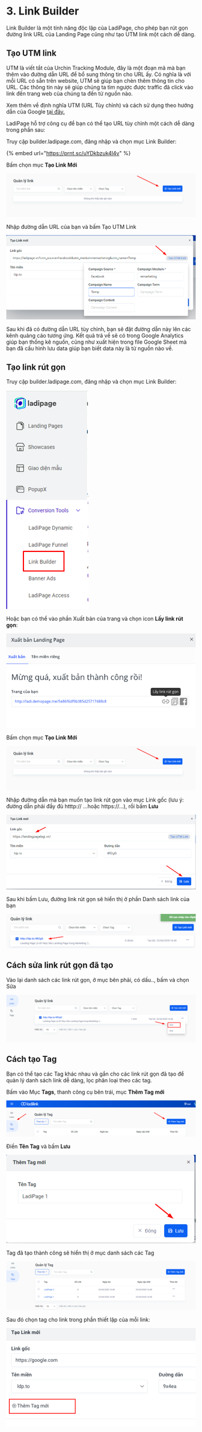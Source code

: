 # 3. Link Builder

Link Builder là một tính năng độc lập của LadiPage, cho phép bạn rút gọn đường link URL của Landing Page cũng như tạo UTM link một cách dễ dàng.

## Tạo UTM link

UTM là viết tắt của Urchin Tracking Module, đây là một đoạn mã mà bạn thêm vào đường dẫn URL để bổ sung thông tin cho URL ấy. Có nghĩa là với mỗi URL có sẵn trên website, UTM sẽ giúp bạn chèn thêm thông tin cho URL. Các thông tin này sẽ giúp chúng ta tìm ngược được traffic đã click vào link đến trang web của chúng ta đến từ nguồn nào.

Xem thêm về định nghĩa UTM (URL Tùy chỉnh) và cách sử dụng theo hướng dẫn của Google [tại đây.](https://support.google.com/analytics/answer/1033863)

LadiPage hỗ trợ công cụ để bạn có thể tạo URL tùy chỉnh một cách dễ dàng trong phần sau:

Truy cập builder.ladipage.com, đăng nhập và chọn mục Link Builder:

{% embed url="https://prnt.sc/uYDkbzuk4l4v" %}

Bấm chọn mục **Tạo Link Mới**&#x20;

![](<../../.gitbook/assets/image (467).png>)

Nhập đường dẫn URL của bạn và bấm Tạo UTM Link&#x20;

![](<../../.gitbook/assets/image (959).png>)

Sau khi đã có đường dẫn URL tùy chỉnh, bạn sẽ đặt đường dẫn này lên các kênh quảng cáo tương ứng. Kết quả trả về sẽ có trong Google Analytics giúp bạn thống kê nguồn, cũng như xuất hiện trong file Google Sheet mà bạn đã cấu hình lưu data giúp bạn biết data này là từ nguồn nào về.

## Tạo link rút gọn

Truy cập builder.ladipage.com, đăng nhập và chọn mục Link Builder:

![](<../../.gitbook/assets/image (1002).png>)

Hoặc bạn có thể vào phần Xuất bản của trang và chọn icon **Lấy link rút gọn**:

![](<../../.gitbook/assets/image (83).png>)

Bấm chọn mục **Tạo Link Mới**&#x20;

![](<../../.gitbook/assets/image (1009).png>)

Nhập đường dẫn mà bạn muốn tạo link rút gọn vào mục Link gốc (lưu ý: đường dẫn phải đầy đủ htttp:// ...hoặc https://...), rồi bấm **Lưu**&#x20;

![](<../../.gitbook/assets/image (992).png>)

Sau khi bấm Lưu, đường link rút gọn sẽ hiển thị ở phần Danh sách link của bạn&#x20;

![](<../../.gitbook/assets/image (189).png>)

## Cách sửa link rút gọn đã tạo&#x20;

Vào lại danh sách các link rút gọn, ở mục bên phải, có dấu.., bấm và chọn Sửa

![](<../../.gitbook/assets/image (1057).png>)

## Cách tạo Tag

Bạn có thể tạo các Tag khác nhau và gắn cho các link rút gọn đã tạo để quản lý danh sách link dễ dàng, lọc phân loại theo các tag.

Bấm vào Mục **Tags**, thanh công cụ bên trái, mục **Thêm Tag mới**

![](<../../.gitbook/assets/image (75).png>)

Điền **Tên Tag** và bấm **Lưu**&#x20;

![](<../../.gitbook/assets/image (174).png>)

Tag đã tạo thành công sẽ hiển thị ở mục danh sách các Tag

![](<../../.gitbook/assets/image (941).png>)

Sau đó chọn tag cho link trong phần thiết lập của mỗi link:

![](<../../.gitbook/assets/image (994).png>)









